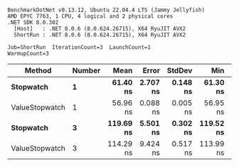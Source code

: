 ```

BenchmarkDotNet v0.13.12, Ubuntu 22.04.4 LTS (Jammy Jellyfish)
AMD EPYC 7763, 1 CPU, 4 logical and 2 physical cores
.NET SDK 8.0.302
  [Host]   : .NET 8.0.6 (8.0.624.26715), X64 RyuJIT AVX2
  ShortRun : .NET 8.0.6 (8.0.624.26715), X64 RyuJIT AVX2

Job=ShortRun  IterationCount=3  LaunchCount=1  
WarmupCount=3  

```
| Method         | Number | Mean      | Error    | StdDev   | Min       | Max       | Gen0   | Allocated |
|--------------- |------- |----------:|---------:|---------:|----------:|----------:|-------:|----------:|
| **Stopwatch**      | **1**      |  **61.40 ns** | **2.707 ns** | **0.148 ns** |  **61.30 ns** |  **61.57 ns** | **0.0005** |      **40 B** |
| ValueStopwatch | 1      |  56.96 ns | 0.088 ns | 0.005 ns |  56.95 ns |  56.96 ns |      - |         - |
| **Stopwatch**      | **3**      | **119.69 ns** | **5.501 ns** | **0.302 ns** | **119.52 ns** | **120.04 ns** | **0.0005** |      **40 B** |
| ValueStopwatch | 3      | 114.29 ns | 9.424 ns | 0.517 ns | 113.99 ns | 114.88 ns |      - |         - |
